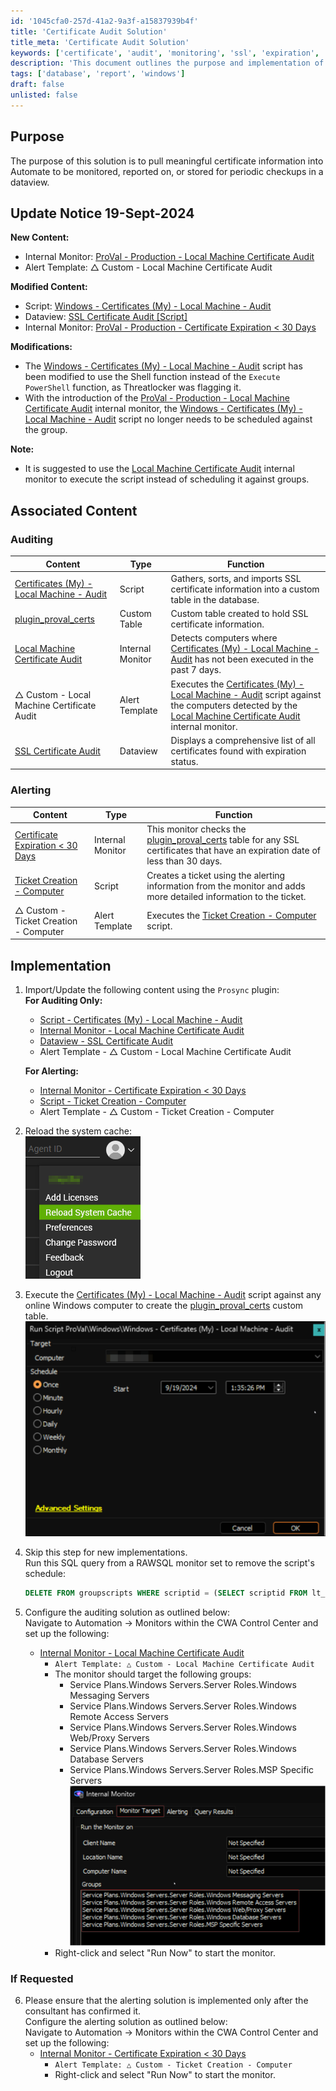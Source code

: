 ```yaml
---
id: '1045cfa0-257d-41a2-9a3f-a15837939b4f'
title: 'Certificate Audit Solution'
title_meta: 'Certificate Audit Solution'
keywords: ['certificate', 'audit', 'monitoring', 'ssl', 'expiration', 'alert', 'dataview']
description: 'This document outlines the purpose and implementation of the Local Machine Certificate Audit solution, which pulls meaningful certificate information for monitoring and reporting in ConnectWise Automate. It includes update notices, associated content, and implementation steps for effective auditing and alerting on SSL certificates.'
tags: ['database', 'report', 'windows']
draft: false
unlisted: false
---
```


## Purpose

The purpose of this solution is to pull meaningful certificate information into Automate to be monitored, reported on, or stored for periodic checkups in a dataview.

## Update Notice 19-Sept-2024

**New Content:**
- Internal Monitor: [ProVal - Production - Local Machine Certificate Audit](<../cwa/monitors/Local Machine Certificate Audit.md>)
- Alert Template: △ Custom - Local Machine Certificate Audit

**Modified Content:**
- Script: [Windows - Certificates (My) - Local Machine - Audit](<../cwa/scripts/Windows - Certificates (My) - Local Machine - Audit.md>)
- Dataview: [SSL Certificate Audit [Script]](<../cwa/dataviews/SSL Certificate Audit.md>)
- Internal Monitor: [ProVal - Production - Certificate Expiration < 30 Days](<../cwa/monitors/Certificate Expiration 30 Days.md>)

**Modifications:**
- The [Windows - Certificates (My) - Local Machine - Audit](<../cwa/scripts/Windows - Certificates (My) - Local Machine - Audit.md>) script has been modified to use the Shell function instead of the `Execute PowerShell` function, as Threatlocker was flagging it.
- With the introduction of the [ProVal - Production - Local Machine Certificate Audit](<../cwa/monitors/Local Machine Certificate Audit.md>) internal monitor, the [Windows - Certificates (My) - Local Machine - Audit](<../cwa/scripts/Windows - Certificates (My) - Local Machine - Audit.md>) script no longer needs to be scheduled against the group.

**Note:**
- It is suggested to use the [Local Machine Certificate Audit](<../cwa/monitors/Local Machine Certificate Audit.md>) internal monitor to execute the script instead of scheduling it against groups.

## Associated Content

### Auditing

| Content | Type | Function |
|---------|------|----------|
| [Certificates (My) - Local Machine - Audit](<../cwa/scripts/Windows - Certificates (My) - Local Machine - Audit.md>) | Script | Gathers, sorts, and imports SSL certificate information into a custom table in the database. |
| [plugin_proval_certs](<../cwa/tables/plugin_proval_certs.md>) | Custom Table | Custom table created to hold SSL certificate information. |
| [Local Machine Certificate Audit](<../cwa/monitors/Local Machine Certificate Audit.md>) | Internal Monitor | Detects computers where [Certificates (My) - Local Machine - Audit](<../cwa/scripts/Windows - Certificates (My) - Local Machine - Audit.md>) has not been executed in the past 7 days. |
| △ Custom - Local Machine Certificate Audit | Alert Template | Executes the [Certificates (My) - Local Machine - Audit](<../cwa/scripts/Windows - Certificates (My) - Local Machine - Audit.md>) script against the computers detected by the [Local Machine Certificate Audit](<../cwa/monitors/Local Machine Certificate Audit.md>) internal monitor. |
| [SSL Certificate Audit](<../cwa/dataviews/SSL Certificate Audit.md>) | Dataview | Displays a comprehensive list of all certificates found with expiration status. |

### Alerting

| Content | Type | Function |
|---------|------|----------|
| [Certificate Expiration < 30 Days](<../cwa/monitors/Certificate Expiration 30 Days.md>) | Internal Monitor | This monitor checks the [plugin_proval_certs](<../cwa/tables/plugin_proval_certs.md>) table for any SSL certificates that have an expiration date of less than 30 days. |
| [Ticket Creation - Computer](<../cwa/scripts/Ticket Creation - Computer.md>) | Script | Creates a ticket using the alerting information from the monitor and adds more detailed information to the ticket. |
| △ Custom - Ticket Creation - Computer | Alert Template | Executes the [Ticket Creation - Computer](<../cwa/scripts/Ticket Creation - Computer.md>) script. |

## Implementation

1. Import/Update the following content using the `Prosync` plugin:  
   **For Auditing Only:**
   - [Script - Certificates (My) - Local Machine - Audit](<../cwa/scripts/Windows - Certificates (My) - Local Machine - Audit.md>)
   - [Internal Monitor - Local Machine Certificate Audit](<../cwa/monitors/Local Machine Certificate Audit.md>)
   - [Dataview - SSL Certificate Audit](<../cwa/dataviews/SSL Certificate Audit.md>)
   - Alert Template - △ Custom - Local Machine Certificate Audit

   **For Alerting:**
   - [Internal Monitor - Certificate Expiration < 30 Days](<../cwa/monitors/Certificate Expiration 30 Days.md>)
   - [Script - Ticket Creation - Computer](<../cwa/scripts/Ticket Creation - Computer.md>)
   - Alert Template - △ Custom - Ticket Creation - Computer

2. Reload the system cache:  
   ![Reload Cache](../../static/img/Certificate-Audit-Solution/image_1.png)

3. Execute the [Certificates (My) - Local Machine - Audit](<../cwa/scripts/Windows - Certificates (My) - Local Machine - Audit.md>) script against any online Windows computer to create the [plugin_proval_certs](<../cwa/tables/plugin_proval_certs.md>) custom table.  
   ![Execute Script](../../static/img/Certificate-Audit-Solution/image_2.png)

4. Skip this step for new implementations.  
   Run this SQL query from a RAWSQL monitor set to remove the script's schedule:  
   ```sql
   DELETE FROM groupscripts WHERE scriptid = (SELECT scriptid FROM lt_scripts WHERE scriptGUID = '4f7fd3ff-3732-11e9-b7e5-005056a614c6')
   ```

5. Configure the auditing solution as outlined below:  
   Navigate to Automation → Monitors within the CWA Control Center and set up the following:
   - [Internal Monitor - Local Machine Certificate Audit](<../cwa/monitors/Local Machine Certificate Audit.md>)  
     - `Alert Template: △ Custom - Local Machine Certificate Audit`
     - The monitor should target the following groups:
       - Service Plans.Windows Servers.Server Roles.Windows Messaging Servers
       - Service Plans.Windows Servers.Server Roles.Windows Remote Access Servers
       - Service Plans.Windows Servers.Server Roles.Windows Web/Proxy Servers
       - Service Plans.Windows Servers.Server Roles.Windows Database Servers
       - Service Plans.Windows Servers.Server Roles.MSP Specific Servers  
       ![Target Groups](../../static/img/Certificate-Audit-Solution/image_3.png)
     - Right-click and select "Run Now" to start the monitor.

### If Requested

6. Please ensure that the alerting solution is implemented only after the consultant has confirmed it.  
   Configure the alerting solution as outlined below:  
   Navigate to Automation → Monitors within the CWA Control Center and set up the following:
   - [Internal Monitor - Certificate Expiration < 30 Days](<../cwa/monitors/Certificate Expiration 30 Days.md>)  
     - `Alert Template: △ Custom - Ticket Creation - Computer`
     - Right-click and select "Run Now" to start the monitor.



